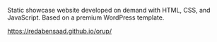 Static showcase website developed on demand with HTML, CSS, and JavaScript. Based on a premium WordPress template.

https://redabensaad.github.io/orup/
